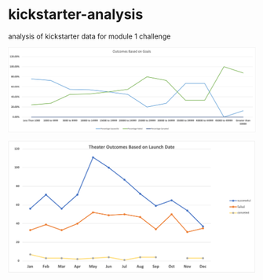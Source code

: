 # kickstarter-analysis
analysis of kickstarter data for module 1 challenge

![goals](Outcomes_vs_Goals.png)

![date](Theater_Outcomes_vs_Launch.png)
